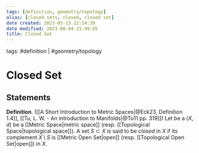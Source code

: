 ```yaml
---
tags: [definition, geometry/topology]
alias: [closed sets, closed, closed set]
date created: 2023-05-23 22:14:39
date modified: 2023-08-04 21:49:05
title: Closed Set
---
```


tags: #definition | #geometry/topology

# Closed Set

## Statements

**Definition**. ([[A Short Introduction to Metric Spaces|@Eck23, Definition 1.4]], [[Tu, L. W. - An introduction to Manifolds|@Tu11 pp. 319]]) Let be a $(X,d)$ be a [[Metric Space|metric space]] (resp. [[Topological Space|topological space]]). A set $S\subset X$ is said to be _closed_ in $X$ if its complement $X\setminus S$ is [[Metric Open Set|open]] (resp. [[Topological Open Set|open]]) in $X$.
